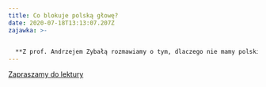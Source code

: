 ```yaml
---
title: Co blokuje polską głowę?
date: 2020-07-18T13:13:07.207Z
zajawka: >-
  

  **Z prof. Andrzejem Zybałą rozmawiamy o tym, dlaczego nie mamy polskiej Biedronki, z czego bierze się nasza niechęć do myślenia, jakie najważniejsze wydarzenia umeblowały polską głowę i jak ją odblokować oraz o rozróżnieniu interesu prywatnego od interesu publicznego.**
---
```

[Zapraszamy do lektury](https://instytutsprawobywatelskich.pl/co-blokuje-polska-glowe/)